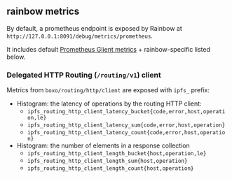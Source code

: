 ## rainbow metrics

By default, a prometheus endpoint is exposed by Rainbow at `http://127.0.0.1:8091/debug/metrics/prometheus`.

It includes default [Prometheus Glient metrics](https://prometheus.io/docs/guides/go-application/) + rainbow-specific listed below.

### Delegated HTTP Routing (`/routing/v1`) client

Metrics from `boxo/routing/http/client` are exposed with `ipfs_` prefix:

- Histogram: the latency of operations by the routing HTTP client:
  - `ipfs_routing_http_client_latency_bucket{code,error,host,operation,le}`
  - `ipfs_routing_http_client_latency_sum{code,error,host,operation}`
  - `ipfs_routing_http_client_latency_count{code,error,host,operation}`
- Histogram: the number of elements in a response collection
  - `ipfs_routing_http_client_length_bucket{host,operation,le}`
  - `ipfs_routing_http_client_length_sum{host,operation}`
  - `ipfs_routing_http_client_length_count{host,operation}`

